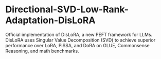 # Directional-SVD-Low-Rank-Adaptation-DisLoRA
Official implementation of DisLoRA, a new PEFT framework for LLMs. DisLoRA uses Singular Value Decomposition (SVD) to achieve superior performance over LoRA, PiSSA, and DoRA on GLUE, Commonsense Reasoning, and math benchmarks.
